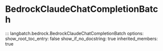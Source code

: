 # BedrockClaudeChatCompletionBatch

::: langbatch.bedrock.BedrockClaudeChatCompletionBatch
    options:
        show_root_toc_entry: false
        show_if_no_docstring: true
        inherited_members: true